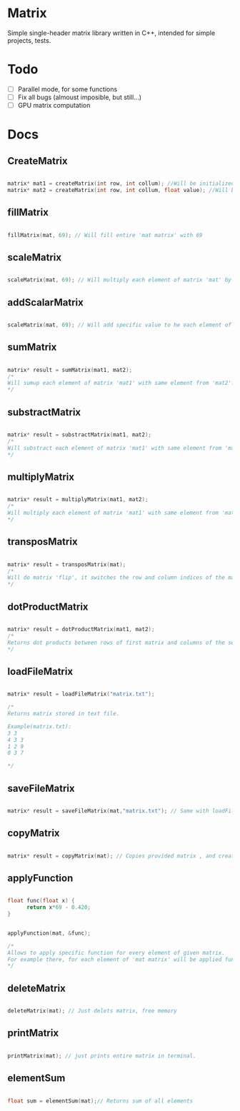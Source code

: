 # Matrix
Simple single-header matrix library written in C++, intended for simple projects, tests.

# Todo
- [ ] Parallel mode, for some functions
- [ ] Fix all bugs (almoust imposible, but still...) 
- [ ] GPU matrix computation

# Docs

## CreateMatrix
```c++

matrix* mat1 = createMatrix(int row, int collum); //Will be initialized with 0
matrix* mat2 = createMatrix(int row, int collum, float value); //Will be initialized with 'value'

```

## fillMatrix
```c++

fillMatrix(mat, 69); // Will fill entire 'mat matrix' with 69

```

## scaleMatrix
```c++

scaleMatrix(mat, 69); // Will multiply each element of matrix 'mat' by specific value, in this case 69.

```

## addScalarMatrix
```c++

scaleMatrix(mat, 69); // Will add specific value to he each element of matrix 'mat'

```


## sumMatrix
```c++

matrix* result = sumMatrix(mat1, mat2);
/*
Will sumup each element of matrix 'mat1' with same element from 'mat2'. Be careful, different matrix dimensions can couse errors.
*/

```

## substractMatrix
```c++

matrix* result = substractMatrix(mat1, mat2);
/*
Will substract each element of matrix 'mat1' with same element from 'mat2'. Be careful, different matrix dimensions can couse errors.
*/

```

## multiplyMatrix
```c++

matrix* result = multiplyMatrix(mat1, mat2);
/*
Will multiply each element of matrix 'mat1' with same element from 'mat2'. Be careful, different matrix dimensions can couse errors.
*/

```

## transposMatrix
```c++

matrix* result = transposMatrix(mat);
/*
Will do matrix 'flip', it switches the row and column indices of the matrix A by producing another matrix.
*/

```

## dotProductMatrix
```c++

matrix* result = dotProductMatrix(mat1, mat2);
/*
Returns dot products between rows of first matrix and columns of the second matrix.
*/

```

## loadFileMatrix
```c++

matrix* result = loadFileMatrix("matrix.txt");

/*
Returns matrix stored in text file.

Example(matrix.txt):
3 3
4 3 3
1 2 9
0 3 7

*/

```

## saveFileMatrix
```c++

matrix* result = saveFileMatrix(mat,"matrix.txt"); // Same with loadFileMatrix but , this allows to save matrix in txt file.


```

## copyMatrix
```c++

matrix* result = copyMatrix(mat); // Copies provided matrix , and created new unique one

```

## applyFunction
```c++

float func(float x) {
      return x*69 - 0.420;
}


applyFunction(mat, &func);

/*
Allows to apply specific function for every element of given matrix.
For example there, for each element of 'mat matrix' will be applied function 'func'
*/

```

## deleteMatrix
```c++

deleteMatrix(mat); // Just delets matrix, free memory

```

## printMatrix
```c++

printMatrix(mat); // just prints entire matrix in terminal.

```


## elementSum
```c++

float sum = elementSum(mat);// Returns sum of all elements

```
